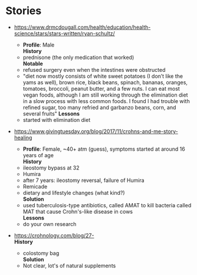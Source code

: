 # Stories

- <https://www.drmcdougall.com/health/education/health-science/stars/stars-written/ryan-schultz/>
  - **Profile**: Male  
 **History**
  - prednisone (the only medication that worked)  
 **Notable**
  - refused surgery even when the intestines were obstructed
  - "diet now mostly consists of white sweet potatoes (I don’t like the yams as well), brown rice, black beans, spinach, bananas, oranges, tomatoes, broccoli, peanut butter, and a few nuts. I can eat most vegan foods, although I am still working through the elimination diet in a slow process with less common foods. I found I had trouble with refined sugar, too many refried and garbanzo beans, corn, and several fruits"
 **Lessons**
  - started with elimination diet

- <https://www.givingtuesday.org/blog/2017/11/crohns-and-me-story-healing>  
  - **Profile**: Female, ~40+ atm (guess), symptoms started at around 16 years of age  
  **History**
  - ileostomy bypass at 32
  - Humira
  - after 7 years: ileostomy reversal, failure of Humira
  - Remicade
  - dietary and lifestyle changes (what kind?)  
  **Solution**
  - used tuberculosis-type antibiotics, called AMAT to kill bacteria called MAT that cause Crohn's-like disease in cows  
  **Lessons**
  - do your own research

- <https://crohnology.com/blog/27->  
  **History**
  - colostomy bag  
  **Solution**
  - Not clear, lot's of natural supplements